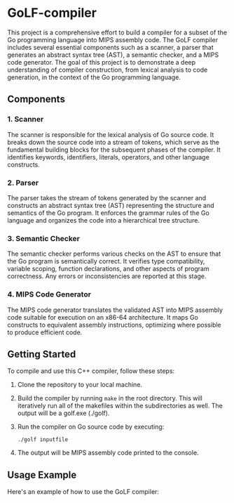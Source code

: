 # GoLF-compiler

This project is a comprehensive effort to build a compiler for a subset of the Go programming language into MIPS assembly code. The GoLF compiler includes several essential components such as a scanner, a parser that generates an abstract syntax tree (AST), a semantic checker, and a MIPS code generator. The goal of this project is to demonstrate a deep understanding of compiler construction, from lexical analysis to code generation, in the context of the Go programming language.

## Components
### 1. Scanner 
The scanner is responsible for the lexical analysis of Go source code. It breaks down the source code into a stream of tokens, which serve as the fundamental building blocks for the subsequent phases of the compiler. It identifies keywords, identifiers, literals, operators, and other language constructs.

### 2. Parser 
The parser takes the stream of tokens generated by the scanner and constructs an abstract syntax tree (AST) representing the structure and semantics of the Go program. It enforces the grammar rules of the Go language and organizes the code into a hierarchical tree structure.

### 3. Semantic Checker 
The semantic checker performs various checks on the AST to ensure that the Go program is semantically correct. It verifies type compatibility, variable scoping, function declarations, and other aspects of program correctness. Any errors or inconsistencies are reported at this stage.

### 4. MIPS Code Generator
The MIPS code generator translates the validated AST into MIPS assembly code suitable for execution on an x86-64 architecture. It maps Go constructs to equivalent assembly instructions, optimizing where possible to produce efficient code.

## Getting Started
To compile and use this C++ compiler, follow these steps:
1. Clone the repository to your local machine.
2. Build the compiler by running `make` in the root directory. This will iteratively run all of the makefiles within the subdirectories as well. The output will be a golf.exe (./golf).
3. Run the compiler on Go source code by executing:
   
     ```./golf inputfile```
  
4. The output will be MIPS assembly code printed to the console.

## Usage Example
Here's an example of how to use the GoLF compiler:

